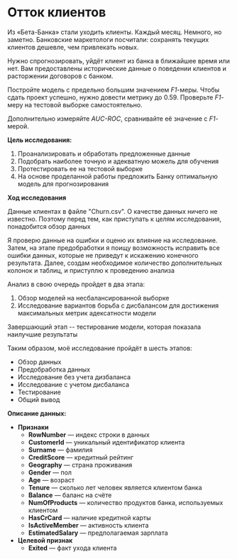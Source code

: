 # Отток клиентов

Из «Бета-Банка» стали уходить клиенты. Каждый месяц. Немного, но заметно. Банковские маркетологи посчитали: сохранять текущих клиентов дешевле, чем привлекать новых.

Нужно спрогнозировать, уйдёт клиент из банка в ближайшее время или нет. Вам предоставлены исторические данные о поведении клиентов и расторжении договоров с банком. 

Постройте модель с предельно большим значением *F1*-меры. Чтобы сдать проект успешно, нужно довести метрику до 0.59. Проверьте *F1*-меру на тестовой выборке самостоятельно.

Дополнительно измеряйте *AUC-ROC*, сравнивайте её значение с *F1*-мерой.

**Цель исследования:**

1. Проанализировать и обработать предложенные данные
2. Подобрать наиболее точную и адекватную можель для обучения
3. Протестировать ее на тестовой выборке
4. На основе проделанной работы предложить Банку оптимальную модель для прогнозирования

**Ход исследования**

Данные клиентах в файле "Churn.csv". О качестве данных ничего не известно. Поэтому перед тем, как приступать к целям исследования, понадобится обзор данных

Я проверю данные на ошибки и оценю их влияние на исследование. Затем, на этапе предобработки я поищу возможность исправить все ошибки данных, которые не приведут к искажению конечного результата. Далее, создам необходимое количество дополнительных колонок и таблиц, и приступлю к проведению анализа

Анализ в свою очередь пройдет в два этапа:

1. Обзор моделей на несбалансированной выборке
2. Исследование вариантов борьба с дисбалансом для достижения максимальных метрик адексатности модели

Завершающий этап -- тестирование модели, которая показала наилучшие результаты

Таким образом, моё исследование пройдёт в шесть этапов:

 - Обзор данных
 - Предобработка данных
 - Исследование без учета дизбаланса
 - Исследование с учетом дисбаланса
 - Тестирование
 - Общий вывод

**Описание данных:**

* **Признаки**
    - **RowNumber** — индекс строки в данных
    - **CustomerId** — уникальный идентификатор клиента
    - **Surname** — фамилия
    - **CreditScore** — кредитный рейтинг
    - **Geography** — страна проживания
    - **Gender** — пол
    - **Age** — возраст
    - **Tenure** — сколько лет человек является клиентом банка
    - **Balance** — баланс на счёте
    - **NumOfProducts** — количество продуктов банка, используемых клиентом
    - **HasCrCard** — наличие кредитной карты
    - **IsActiveMember** — активность клиента
    - **EstimatedSalary** — предполагаемая зарплата
* **Целевой признак**
    - **Exited** — факт ухода клиента
